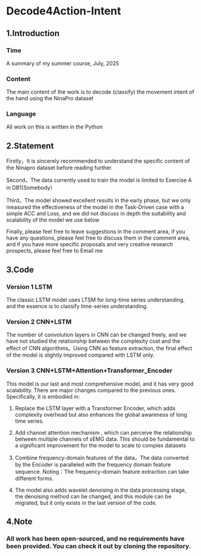 # Decode4Action-Intent
## 1.Introduction
### Time
A summary of my summer course, July, 2025
### Content
The main content of the work is to decode (classify) the movement intent of the hand using the NinaPro dataset
### Language
All work on this is written in the Python 

## 2.Statement
Firstly，It is sincerely recommended to understand the specific content of the Ninapro dataset before reading further.

Second，The data currently used to train the model is limited to Exercise A in DB1(Somebody）

Third，The model showed excellent results in the early phase, but we only measured the effectiveness of the model in the Task-Driven case with a simple ACC and Loss, and we did not discuss in depth the suitability and scalability of the model we use below

Finally, please feel free to leave suggestions in the comment area, if you have any questions, please feel free to discuss them in the comment area, and if you have more specific proposals and very creative research prospects, please feel free to Email me

## 3.Code
### Version 1 LSTM
The classic LSTM model uses LTSM for long-time series understanding, and the essence is to classify time-series understanding.

### Version 2 CNN+LSTM
The number of convolution layers in CNN can be changed freely, and we have not studied the relationship between the complexity cost and the effect of CNN algorithms。Using CNN as feature extraction, the final effect of the model is slightly improved compared with LSTM only.

### Version 3 CNN+LSTM+Attention+Transformer_Encoder
This model is our last and most comprehensive model, and it has very good scalability. There are major changes compared to the previous ones. Specifically, it is embodied in:

1. Replace the LSTM layer with a Transformer Encoder, which adds complexity overhead but also enhances the global awareness of long time series.
   
2. Add channel attention mechanism , which can perceive the relationship between multiple channels of sEMG data. This should be fundamental to a significant improvement for the model to scale to complex datasets

3. Combine frequency-domain features of the data，The data converted by the Encoder is paralleled with the frequency domain feature sequence.
   Noting：The frequency-domain feature extraction can take different forms.

4. The model also adds wavelet denoising in the data processing stage, the denoising method can be changed, and this module can be migrated, but it  only exists in the last version of the code.

## 4.Note
### All work has been open-sourced, and no requirements have been provided. You can check it out by cloning the repository.
